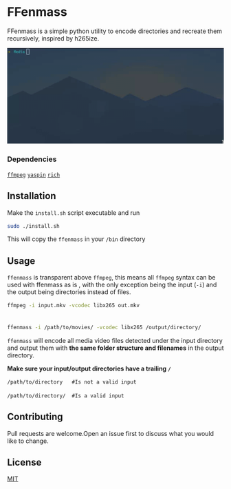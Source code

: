 # FFenmass

FFenmass is a simple python utility to encode directories and recreate them recursively, inspired by h265ize.

![Demo](example.gif)


### Dependencies
[`ffmpeg`](https://www.ffmpeg.org/)
[`yaspin`](https://github.com/pavdmyt/yaspin)
[`rich`](https://github.com/willmcgugan/rich)


## Installation
Make the `install.sh` script executable and run

```bash
sudo ./install.sh
```
This will copy the `ffenmass` in your `/bin` directory

## Usage



`ffenmass` is transparent above `ffmpeg`, this means all `ffmpeg` syntax can be used with ffenmass as is ,
with the only exception being the input (`-i`) and the output being directories instead of files.




```bash
ffmpeg -i input.mkv -vcodec libx265 out.mkv


ffenmass -i /path/to/movies/ -vcodec libx265 /output/directory/
```



`ffenmass` will encode all media video files detected under the input directory and output them with **the same folder structure and filenames** in the output directory.



**Make sure your input/output directories have a trailing `/`**
```
/path/to/directory   #Is not a valid input

/path/to/directory/  #Is a valid input
```


## Contributing
Pull requests are welcome.Open an issue first to discuss what you would like to change.


## License
[MIT](https://choosealicense.com/licenses/mit/)
